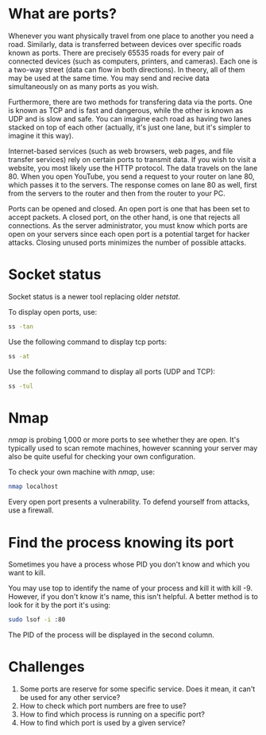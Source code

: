 <h1>What are ports?</h1>

Whenever you want physically travel from one place to another you need a road.  Similarly, data is transferred between devices over specific roads known as ports. There are precisely 65535 roads for every pair of connected devices (such as computers, printers, and cameras). Each one is a two-way street (data can flow in both directions). In theory, all of them may be used at the same time. You may send and recive data simultaneously on as many ports as you wish.

Furthermore, there are two methods for transfering data via the ports. One is known as TCP and is fast and dangerous, while the other is known as UDP and is slow and safe. You can imagine each road as having two lanes stacked on top of each other (actually, it's just one lane, but it's simpler to imagine it this way). 

Internet-based services (such as web browsers, web pages, and file transfer services) rely on certain ports to transmit data. If you wish to visit a website, you most likely use the HTTP protocol. The data travels on the lane 80. When you open YouTube, you send a request to your router on lane 80, which passes it to the servers. The response comes on lane 80 as well, first from the servers to the router and then from the router to your PC. 

Ports can be opened and closed. An open port is one that has been set to accept packets. A closed port, on the other hand, is one that rejects all connections. As the server administrator, you must know which ports are open on your servers since each open port is a potential target for hacker attacks. Closing unused ports minimizes the number of possible attacks.

<h1>Socket status</h1>

Socket status is a newer tool replacing older <i>netstat</i>.

To display open ports, use:

```bash
ss -tan
```

Use the following command to display tcp ports:

```bash
ss -at
```

Use the following command to display all ports (UDP and TCP):

```bash
ss -tul
```

<h1>Nmap</h1>

<i>nmap</i> is probing 1,000 or more ports to see whether they are open.
It's typically used to scan remote machines, however scanning your server may also be quite useful for checking your own configuration. 

To check your own machine with <i>nmap</i>, use:

```bash
nmap localhost
```

Every open port presents a vulnerability. To defend yourself from attacks, use a firewall. 

<h1>Find the process knowing its port</h1>

Sometimes you have a process whose PID you don't know and which you want to kill.

You may use top to identify the name of your process and kill it with kill -9. However, if you don't know it's name, this isn't helpful. A better method is to look for it by the port it's using:

```bash
sudo lsof -i :80
```

The PID of the process will be displayed in the second column.

<h1>Challenges</h1>

1. Some ports are reserve for some specific service. Does it mean, it can't be used for any other service?
2. How to check which port numbers are free to use?
3. How to find which process is running on a specific port?
4. How to find which port is used by a given service?
